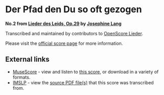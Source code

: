 
# Der Pfad den Du so oft gezogen

__No.2 from [Lieder des Leids, Op.29](..) by [Josephine Lang](../..)__

Transcribed and maintained by contributors to [OpenScore Lieder].

Please visit the [official score page] for more information.

[official score page]: https://musescore.com/openscore-lieder-corpus/scores/6079502
[OpenScore Lieder]: https://musescore.com/openscore-lieder-corpus

## External links

- [MuseScore] - view and listen to [this score][MuseScore], or download in a variety of formats.
- [IMSLP] - view the [source PDF file(s)][IMSLP] that this score was transcribed from.

[MuseScore]: https://musescore.com/score/6079502
[IMSLP]: https://imslp.org/wiki/Special:ReverseLookup/617600
